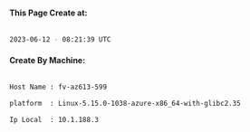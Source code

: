 
   
#### This Page Create at:

```bash

2023-06-12 - 08:21:39 UTC

```

#### Create By Machine:

```bash

Host Name : fv-az613-599

platform  : Linux-5.15.0-1038-azure-x86_64-with-glibc2.35

Ip Local  : 10.1.188.3

```

